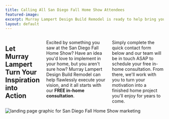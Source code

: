 ```yaml
---
title: Calling All San Diego Fall Home Show Attendees
featured-image:
excerpt: Murray Lampert Design Build Remodel is ready to help bring your newly-found inspiration to life! Let us turn your ideas from the 2019 San Diego Fall Home Show into reality today.
layout: default
---
```


<div class="row">
  <div class="medium-5 columns">
    <h2>Let Murray Lampert Turn Your Inspiration into Action</h2>
    <p>Excited by something you saw at the San Diego Fall Home Show? Have an idea you'd love to implement in your home, but you aren't sure how? Murray Lampert Design Build Remodel can help flawlessly execute your vision, and it all starts with our <strong>FREE in-home consultation</strong>.</p>
    <p>Simply complete the quick contact form below and our team will be in touch ASAP to schedule your free in-home consultation. From there, we'll work with you to turn your motivation into a finished home project you'll enjoy for years to come.</p>
  </div>
  <div class="medium-7 columns">
    <img src="https://res.cloudinary.com/zheisey/image/upload/v1566423547/murray-lampert/misc/sd-fall-home-show.png" alt="landing page graphic for San Diego Fall Home Show marketing" title="San Diego Fall Home Show Murray Lmapert Offer">
  </div>
</div>
<!-- Add some spacing between content and quick-contact form -->
<div class="spacing"></div>
